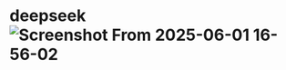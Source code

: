 # deepseek![Screenshot From 2025-06-01 16-56-02](https://github.com/user-attachments/assets/eaff9e99-b511-40f5-b724-10070f8b2768)
